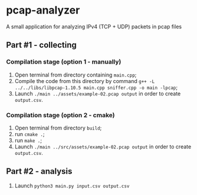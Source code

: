 # pcap-analyzer
A small application for analyzing IPv4 (TCP + UDP) packets in pcap files

## Part #1 - collecting
### Compilation stage (option 1 - manually)
1. Open terminal from directory containing `main.cpp`;
2. Compile the code from this directory by command `g++ -L ../../libs/libpcap-1.10.5 main.cpp sniffer.cpp -o main -lpcap`;
3. Launch `./main ../assets/example-02.pcap output` in order to create `output.csv`.

### Compilation stage (option 2 - cmake)
1. Open terminal from directory `build`;
2. run `cmake .`;
2. run `make .`;
3. Launch `./main ../src/assets/example-02.pcap output` in order to create `output.csv`.

## Part #2 - analysis
1. Launch `python3 main.py input.csv output.csv`